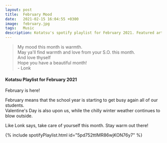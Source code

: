 ```yaml
---
layout: post
title:  February Mood
date:   2021-02-15 16:04:55 +0300
image:  february.jpg
tags:   Music
description: Kotatsu's spotify playlist for February 2021. Featured artists include Journey, Chika, and Peach Tree Rascals.  
---
```


> My mood this month is warmth. <br>May ya'll find warmth and love from your S.O. this month. <br>And love thyself <br>Hope you have a beautiful month! <br>- Lonk


#### Kotatsu Playlist for February 2021

February is here!  

February means that the school year is starting to get busy again all of our students.  
Valentine's Day is also upon us, while the chilly winter weather continues to blow outside.  

Like Lonk says, take care of yourself this month. Stay warm out there!  

{% include spotifyPlaylist.html id="5pd752ttIMR86wjKON76y7" %}


